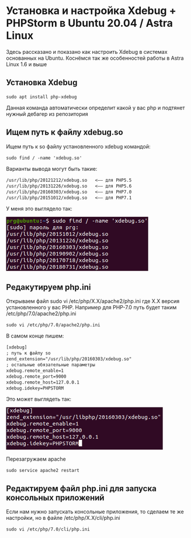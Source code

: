 # Установка и настройка Xdebug + PHPStorm в Ubuntu 20.04 / Astra Linux 
Здесь рассказано и показано как настроить Xdebug в системах основанных на Ubuntu. Коснёмся так же особенностей работы в Astra Linux 1.6 и выше

## Установка Xdebug 

    sudo apt install php-xdebug
    
Данная команда автоматически определит какой у вас php и подтянет нужный дебагер из репозитория
## Ищем путь к файлу xdebug.so 
Ищем путь к so файлу установленного xdebug командой:

    sudo find / -name 'xdebug.so'
   
Варианты вывода могут быть такие: 

    /usr/lib/php/20121212/xdebug.so   <—— для PHP5.5
    /usr/lib/php/20131226/xdebug.so   <—— для PHP5.6
    /usr/lib/php/20160303/xdebug.so   <—— для PHP7.0
    /usr/lib/php/20151012/xdebug.so   <—— для PHP7.1   
    
У меня это выглядело так:

![Вывод команды sudo find / -name 'xdebug.so'](img/terminal1.png)    

## Редакутируем php.ini
Открываем файл sudo vi /etc/php/X.X/apache2/php.ini где X.X версия установленного у вас PHP.  Например для PHP-7.0  путь будет таким /etc/php/7.0/apache2/php.ini

    sudo vi /etc/php/7.0/apache2/php.ini
    
В самом конце пишем:

    [xdebug]
    ; путь к файлу so
    zend_extension="/usr/lib/php/20160303/xdebug.so"
    ; остальные обязательные параметры
    xdebug.remote_enable=1
    xdebug.remote_port=9000
    xdebug.remote_host=127.0.0.1
    xdebug.idekey=PHPSTORM
    
Это может выглядеть так: 

![Установка директив для xdebug в файле php.ini](img/terminal2.png)

Перезагружаем apache

    sudo service apache2 restart    

## Редактируем файл php.ini для запуска консольных приложений
Если нам нужно запускать консольные приложения, то сделаем те же настройки, но в файле
/etc/php/X.X/cli/php.ini

    sudo vi /etc/php/7.0/cli/php.ini
